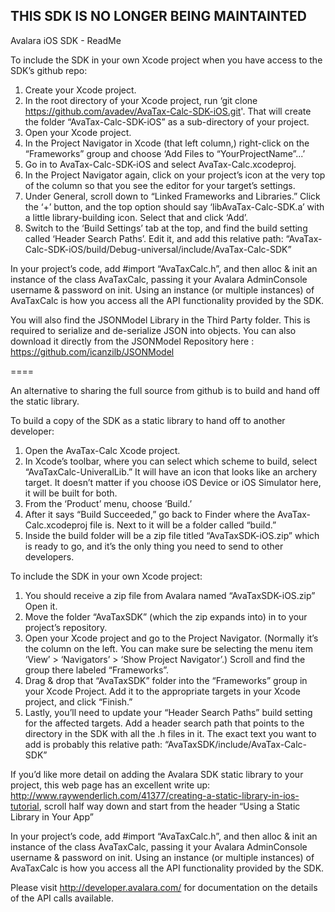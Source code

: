 ## THIS SDK IS NO LONGER BEING MAINTAINTED

Avalara iOS SDK - ReadMe


To include the SDK in your own Xcode project when you have access to the SDK’s github repo:

1. Create your Xcode project.
2. In the root directory of your Xcode project, run ‘git clone https://github.com/avadev/AvaTax-Calc-SDK-iOS.git'.  That will create the folder “AvaTax-Calc-SDK-iOS” as a sub-directory of your project.
3. Open your Xcode project.
4. In the Project Navigator in Xcode (that left column,) right-click on the “Frameworks” group and choose ‘Add Files to “YourProjectName”...’
5. Go in to AvaTax-Calc-SDK-iOS and select AvaTax-Calc.xcodeproj.
6. In the Project Navigator again, click on your project’s icon at the very top of the column so that you see the editor for your target’s settings.
7. Under General, scroll down to “Linked Frameworks and Libraries.”  Click the ‘+’ button, and the top option should say ‘libAvaTax-Calc-SDK.a’ with a little library-building icon.  Select that and click ‘Add’.
8. Switch to the ‘Build Settings’ tab at the top, and find the build setting called ‘Header Search Paths’.  Edit it, and add this relative path:  “AvaTax-Calc-SDK-iOS/build/Debug-universal/include/AvaTax-Calc-SDK”

In your project’s code, add #import “AvaTaxCalc.h”, and then alloc & init an instance of the class AvaTaxCalc, passing it your Avalara AdminConsole username & password on init. Using an instance (or multiple instances) of AvaTaxCalc is how you access all the API functionality provided by the SDK.

You will also find the JSONModel Library in the Third Party folder. This is required to serialize and de-serialize JSON into objects. You can also download it directly from the JSONModel Repository here : https://github.com/icanzilb/JSONModel

====

An alternative to sharing the full source from github is to build and hand off the static library.

To build a copy of the SDK as a static library to hand off to another developer:

1. Open the AvaTax-Calc Xcode project.
2. In Xcode’s toolbar, where you can select which scheme to build, select “AvaTaxCalc-UniveralLib.”  It will have an icon that looks like an archery target.  It doesn’t matter if you choose iOS Device or iOS Simulator here, it will be built for both.
3. From the ‘Product’ menu, choose ‘Build.’
4. After it says “Build Succeeded,” go back to Finder where the AvaTax-Calc.xcodeproj file is.  Next to it will be a folder called “build.”
5. Inside the build folder will be a zip file titled “AvaTaxSDK-iOS.zip” which is ready to  go, and it’s the only thing you need to send to other developers.



To include the SDK in your own Xcode project:

1. You should receive a zip file from Avalara named “AvaTaxSDK-iOS.zip”  Open it.
2. Move the folder “AvaTaxSDK” (which the zip expands into) in to your project’s repository.
3. Open your Xcode project and go to the Project Navigator.  (Normally it’s the column on the left.  You can make sure be selecting the menu item ‘View’ > ‘Navigators’ > ‘Show Project Navigator’.)  Scroll and find the group there labeled “Frameworks”.
4. Drag & drop that “AvaTaxSDK” folder into the “Frameworks” group in your Xcode Project.  Add it to the appropriate targets in your Xcode project, and click “Finish.”
5. Lastly, you’ll need to update your “Header Search Paths” build setting for the affected targets.  Add a header search path that points to the directory in the SDK with all the .h files in it.  The exact text you want to add is probably this relative path: “AvaTaxSDK/include/AvaTax-Calc-SDK”

If you’d like more detail on adding the Avalara SDK static library to your project, this web page has an excellent write up: http://www.raywenderlich.com/41377/creating-a-static-library-in-ios-tutorial, scroll half way down and start from the header “Using a Static Library in Your App”

In your project’s code, add #import “AvaTaxCalc.h”, and then alloc & init an instance of the class AvaTaxCalc, passing it your Avalara AdminConsole username & password on init. Using an instance (or multiple instances) of AvaTaxCalc is how you access all the API functionality provided by the SDK.


Please visit http://developer.avalara.com/ for documentation on the details of the API calls available.
